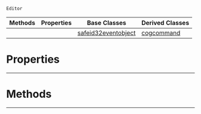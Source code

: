  `Editor`

|Methods|Properties|Base Classes|Derived Classes|
|---|---|---|---|
| | |[safeid32eventobject](https://github.com/PlasmaEngine/PlasmaDocs/blob/master/code_reference/class_reference/safeid32eventobject.markdown)|[cogcommand](https://github.com/PlasmaEngine/PlasmaDocs/blob/master/code_reference/class_reference/cogcommand.markdown)|


 #  Properties


---  
 #  Methods


---  
 

 